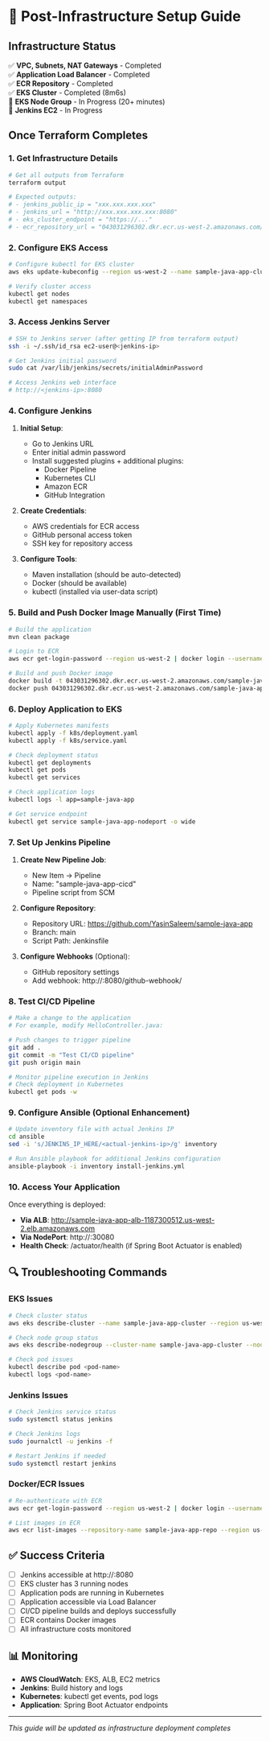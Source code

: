 # 🚀 Post-Infrastructure Setup Guide

## Infrastructure Status
✅ **VPC, Subnets, NAT Gateways** - Completed  
✅ **Application Load Balancer** - Completed  
✅ **ECR Repository** - Completed  
✅ **EKS Cluster** - Completed (8m6s)  
🔄 **EKS Node Group** - In Progress (20+ minutes)  
🔄 **Jenkins EC2** - In Progress  

## Once Terraform Completes

### 1. Get Infrastructure Details
```bash
# Get all outputs from Terraform
terraform output

# Expected outputs:
# - jenkins_public_ip = "xxx.xxx.xxx.xxx"
# - jenkins_url = "http://xxx.xxx.xxx.xxx:8080"  
# - eks_cluster_endpoint = "https://..."
# - ecr_repository_url = "043031296302.dkr.ecr.us-west-2.amazonaws.com/sample-java-app-repo"
```

### 2. Configure EKS Access
```bash
# Configure kubectl for EKS cluster
aws eks update-kubeconfig --region us-west-2 --name sample-java-app-cluster

# Verify cluster access
kubectl get nodes
kubectl get namespaces
```

### 3. Access Jenkins Server
```bash
# SSH to Jenkins server (after getting IP from terraform output)
ssh -i ~/.ssh/id_rsa ec2-user@<jenkins-ip>

# Get Jenkins initial password
sudo cat /var/lib/jenkins/secrets/initialAdminPassword

# Access Jenkins web interface
# http://<jenkins-ip>:8080
```

### 4. Configure Jenkins
1. **Initial Setup**:
   - Go to Jenkins URL
   - Enter initial admin password
   - Install suggested plugins + additional plugins:
     - Docker Pipeline
     - Kubernetes CLI
     - Amazon ECR
     - GitHub Integration

2. **Create Credentials**:
   - AWS credentials for ECR access
   - GitHub personal access token
   - SSH key for repository access

3. **Configure Tools**:
   - Maven installation (should be auto-detected)
   - Docker (should be available)
   - kubectl (installed via user-data script)

### 5. Build and Push Docker Image Manually (First Time)
```bash
# Build the application
mvn clean package

# Login to ECR
aws ecr get-login-password --region us-west-2 | docker login --username AWS --password-stdin 043031296302.dkr.ecr.us-west-2.amazonaws.com

# Build and push Docker image
docker build -t 043031296302.dkr.ecr.us-west-2.amazonaws.com/sample-java-app-repo:latest .
docker push 043031296302.dkr.ecr.us-west-2.amazonaws.com/sample-java-app-repo:latest
```

### 6. Deploy Application to EKS
```bash
# Apply Kubernetes manifests
kubectl apply -f k8s/deployment.yaml
kubectl apply -f k8s/service.yaml

# Check deployment status
kubectl get deployments
kubectl get pods
kubectl get services

# Check application logs
kubectl logs -l app=sample-java-app

# Get service endpoint
kubectl get service sample-java-app-nodeport -o wide
```

### 7. Set Up Jenkins Pipeline
1. **Create New Pipeline Job**:
   - New Item → Pipeline
   - Name: "sample-java-app-cicd"
   - Pipeline script from SCM

2. **Configure Repository**:
   - Repository URL: https://github.com/YasinSaleem/sample-java-app
   - Branch: main
   - Script Path: Jenkinsfile

3. **Configure Webhooks** (Optional):
   - GitHub repository settings
   - Add webhook: http://<jenkins-ip>:8080/github-webhook/

### 8. Test CI/CD Pipeline
```bash
# Make a change to the application
# For example, modify HelloController.java:

# Push changes to trigger pipeline
git add .
git commit -m "Test CI/CD pipeline"
git push origin main

# Monitor pipeline execution in Jenkins
# Check deployment in Kubernetes
kubectl get pods -w
```

### 9. Configure Ansible (Optional Enhancement)
```bash
# Update inventory file with actual Jenkins IP
cd ansible
sed -i 's/JENKINS_IP_HERE/<actual-jenkins-ip>/g' inventory

# Run Ansible playbook for additional Jenkins configuration
ansible-playbook -i inventory install-jenkins.yml
```

### 10. Access Your Application
Once everything is deployed:
- **Via ALB**: http://sample-java-app-alb-1187300512.us-west-2.elb.amazonaws.com
- **Via NodePort**: http://<node-ip>:30080
- **Health Check**: /actuator/health (if Spring Boot Actuator is enabled)

## 🔍 Troubleshooting Commands

### EKS Issues
```bash
# Check cluster status
aws eks describe-cluster --name sample-java-app-cluster --region us-west-2

# Check node group status  
aws eks describe-nodegroup --cluster-name sample-java-app-cluster --nodegroup-name sample-java-app-node-group --region us-west-2

# Check pod issues
kubectl describe pod <pod-name>
kubectl logs <pod-name>
```

### Jenkins Issues
```bash
# Check Jenkins service status
sudo systemctl status jenkins

# Check Jenkins logs
sudo journalctl -u jenkins -f

# Restart Jenkins if needed
sudo systemctl restart jenkins
```

### Docker/ECR Issues
```bash
# Re-authenticate with ECR
aws ecr get-login-password --region us-west-2 | docker login --username AWS --password-stdin 043031296302.dkr.ecr.us-west-2.amazonaws.com

# List images in ECR
aws ecr list-images --repository-name sample-java-app-repo --region us-west-2
```

## ✅ Success Criteria
- [ ] Jenkins accessible at http://<jenkins-ip>:8080
- [ ] EKS cluster has 3 running nodes
- [ ] Application pods are running in Kubernetes
- [ ] Application accessible via Load Balancer
- [ ] CI/CD pipeline builds and deploys successfully
- [ ] ECR contains Docker images
- [ ] All infrastructure costs monitored

## 📊 Monitoring
- **AWS CloudWatch**: EKS, ALB, EC2 metrics
- **Jenkins**: Build history and logs
- **Kubernetes**: kubectl get events, pod logs
- **Application**: Spring Boot Actuator endpoints

---
*This guide will be updated as infrastructure deployment completes*